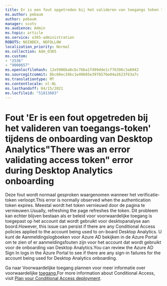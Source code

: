 ```yaml
---
title: Er is een fout opgetreden bij het valideren van toegangs token tijdens het instappen in Desktop Analytics
ms.author: pebaum
author: pebaum
manager: scotv
ms.audience: Admin
ms.topic: article
ms.service: o365-administration
ROBOTS: NOINDEX, NOFOLLOW
localization_priority: Normal
ms.collection: Adm_O365
ms.custom:
- "2536"
- "9000657"
ms.openlocfilehash: 12e5906ba8cbc76ba1fd99dde1cf76396c3a6942
ms.sourcegitcommit: 8bc60ec34bc1e40685e3976576e04a2623f63a7c
ms.translationtype: MT
ms.contentlocale: nl-NL
ms.lasthandoff: 04/15/2021
ms.locfileid: "51813683"
---
```

# <a name="there-was-an-error-validating-access-token-error-during-desktop-analytics-onboarding"></a><span data-ttu-id="506e1-102">Fout 'Er is een fout opgetreden bij het valideren van toegangs-token' tijdens de onboarding van Desktop Analytics</span><span class="sxs-lookup"><span data-stu-id="506e1-102">"There was an error validating access token" error during Desktop Analytics onboarding</span></span>

<span data-ttu-id="506e1-103">Deze fout wordt normaal gesproken waargenomen wanneer het verificatie-token verloopt.</span><span class="sxs-lookup"><span data-stu-id="506e1-103">This error is normally observed when the authentication token expires.</span></span> <span data-ttu-id="506e1-104">Meestal wordt het token vernieuwd door de pagina te vernieuwen.</span><span class="sxs-lookup"><span data-stu-id="506e1-104">Usually, refreshing the page refreshes the token.</span></span> <span data-ttu-id="506e1-105">Dit probleem kan echter blijven bestaan als er beleid voor voorwaardelijke toegang is toegepast op het account dat wordt gebruikt voor desktopanalyse aan boord.</span><span class="sxs-lookup"><span data-stu-id="506e1-105">However, this issue can persist if there are any Conditional Access policies applied to the account being used to on-board Desktop Analytics.</span></span> <span data-ttu-id="506e1-106">U kunt de Aanmeldingslogboeken voor Azure AD bekijken in de Azure Portal om te zien of er aanmeldingsfouten zijn voor het account dat wordt gebruikt voor de onboarding van Desktop Analytics.</span><span class="sxs-lookup"><span data-stu-id="506e1-106">You can review the Azure AD Sign In logs in the Azure Portal to see if there are any sign-in failures for the account being used for Desktop Analytics onboarding.</span></span>

<span data-ttu-id="506e1-107">Ga naar Voorwaardelijke toegang plannen voor meer informatie over voorwaardelijke [toegang.](https://docs.microsoft.com/azure/active-directory/conditional-access/plan-conditional-access)</span><span class="sxs-lookup"><span data-stu-id="506e1-107">For more information about Conditional Access, visit [Plan your Conditional Access deployment](https://docs.microsoft.com/azure/active-directory/conditional-access/plan-conditional-access).</span></span>